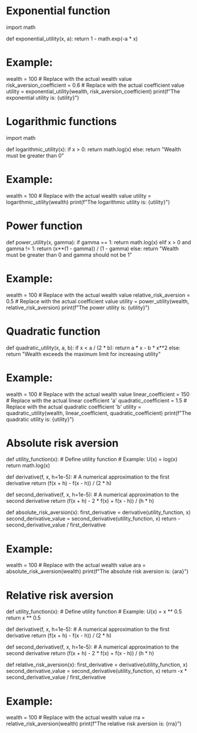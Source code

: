 # Exponential function 
import math

def exponential_utility(x, a):
    return 1 - math.exp(-a * x)

# Example:
wealth = 100  # Replace with the actual wealth value
risk_aversion_coefficient = 0.6  # Replace with the actual coefficient value
utility = exponential_utility(wealth, risk_aversion_coefficient)
print(f"The exponential utility is: {utility}")

# Logarithmic functions 
import math

def logarithmic_utility(x):
    if x > 0:
        return math.log(x)
    else:
        return "Wealth must be greater than 0"

# Example:
wealth = 100  # Replace with the actual wealth value
utility = logarithmic_utility(wealth)
print(f"The logarithmic utility is: {utility}")

# Power function 
def power_utility(x, gamma):
    if gamma == 1:
        return math.log(x)
    elif x > 0 and gamma != 1:
        return (x**(1 - gamma)) / (1 - gamma)
    else:
        return "Wealth must be greater than 0 and gamma should not be 1"

# Example:
wealth = 100  # Replace with the actual wealth value
relative_risk_aversion = 0.5  # Replace with the actual coefficient value
utility = power_utility(wealth, relative_risk_aversion)
print(f"The power utility is: {utility}")

# Quadratic function 
def quadratic_utility(x, a, b):
    if x < a / (2 * b):
        return a * x - b * x**2
    else:
        return "Wealth exceeds the maximum limit for increasing utility"

# Example:
wealth = 100  # Replace with the actual wealth value
linear_coefficient = 150  # Replace with the actual linear coefficient 'a'
quadratic_coefficient = 1.5  # Replace with the actual quadratic coefficient 'b'
utility = quadratic_utility(wealth, linear_coefficient, quadratic_coefficient)
print(f"The quadratic utility is: {utility}")

# Absolute risk aversion 
def utility_function(x):
    # Define utility function
    # Example: U(x) = log(x)
    return math.log(x)

def derivative(f, x, h=1e-5):
    # A numerical approximation to the first derivative
    return (f(x + h) - f(x - h)) / (2 * h)

def second_derivative(f, x, h=1e-5):
    # A numerical approximation to the second derivative
    return (f(x + h) - 2 * f(x) + f(x - h)) / (h * h)

def absolute_risk_aversion(x):
    first_derivative = derivative(utility_function, x)
    second_derivative_value = second_derivative(utility_function, x)
    return -second_derivative_value / first_derivative

# Example:
wealth = 100  # Replace with the actual wealth value
ara = absolute_risk_aversion(wealth)
print(f"The absolute risk aversion is: {ara}")

# Relative risk aversion 
def utility_function(x):
    # Define utility function
    # Example: U(x) = x ** 0.5
    return x ** 0.5

def derivative(f, x, h=1e-5):
    # A numerical approximation to the first derivative
    return (f(x + h) - f(x - h)) / (2 * h)

def second_derivative(f, x, h=1e-5):
    # A numerical approximation to the second derivative
    return (f(x + h) - 2 * f(x) + f(x - h)) / (h * h)

def relative_risk_aversion(x):
    first_derivative = derivative(utility_function, x)
    second_derivative_value = second_derivative(utility_function, x)
    return -x * second_derivative_value / first_derivative

# Example:
wealth = 100  # Replace with the actual wealth value
rra = relative_risk_aversion(wealth)
print(f"The relative risk aversion is: {rra}")
